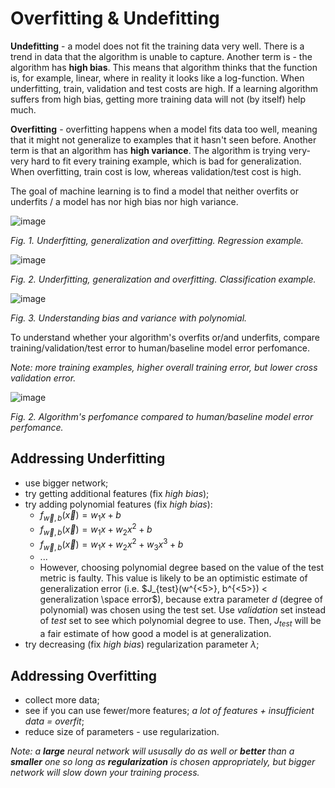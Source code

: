 # Overfitting & Undefitting

**Undefitting** - a model does not fit the training data very well. There is a trend in data that the algorithm is unable to capture. Another term is - the algorithm has **high bias**. This means that algorithm thinks that the function is, for example, linear, where in reality it looks like a log-function. When underfitting, train, validation and test costs are high. If a learning algorithm suffers from high bias, getting more training data will not (by itself) help much.


**Overfitting** - overfitting happens when a model fits data too well, meaning that it might not generalize to examples that it hasn't seen before. Another term is that an algorithm has **high variance**. The algorithm is trying very-very hard to fit every training example, which is bad for generalization. When overfitting, train cost is low, whereas validation/test cost is high.

The goal of machine learning is to find a model that neither overfits or underfits / a model has nor high bias nor high variance.

![image](https://user-images.githubusercontent.com/73081144/187054067-bd39325c-56c6-419b-bef0-86e680dd43e4.png)

*Fig. 1. Underfitting, generalization and overfitting. Regression example.*

![image](https://user-images.githubusercontent.com/73081144/187054111-fec7a951-6262-46a8-8eef-c6f320c53f25.png)

*Fig. 2. Underfitting, generalization and overfitting. Classification example.*

![image](https://user-images.githubusercontent.com/73081144/192172593-c8ed06fb-c29d-4ca4-b266-7b6aaeeff755.png)

*Fig. 3. Understanding bias and variance with polynomial.*

To understand whether your algorithm's overfits or/and underfits, compare training/validation/test error to human/baseline model error perfomance.

*Note: more training examples, higher overall training error, but lower cross validation error.*

![image](https://user-images.githubusercontent.com/73081144/192189396-2e8b875f-d7cb-4076-ad24-38a44f9af5e1.png)

*Fig. 2. Algorithm's perfomance compared to human/baseline model error perfomance.*

## Addressing Underfitting

- use bigger network;
- try getting additional features (fix *high bias*);
- try adding polynomial features (fix *high bias*):
  - $f_{\vec{w}, b}(\vec{x}) = w_1x + b$
  - $f_{\vec{w}, b}(\vec{x}) = w_1x + w_2x^2 + b$
  - $f_{\vec{w}, b}(\vec{x}) = w_1x + w_2x^2 + w_3x^3 + b$
  - ...
  - However, choosing polynomial degree based on the value of the test metric is faulty. This value is likely to be an optimistic estimate of generalization error (i.e. $J_{test}(w^{<5>}, b^{<5>}) < generalization \space error$), because extra parameter $d$ (degree of polynomial) was chosen using the test set. Use *validation* set instead of *test* set to see which polynomial degree to use. Then, $J_{test}$ will be a fair estimate of how good a model is at generalization.
- try decreasing (fix *high bias*) regularization parameter $\lambda$;

## Addressing Overfitting

- collect more data;
- see if you can use fewer/more features; *a lot of features + insufficient data = overfit*;
- reduce size of parameters - use regularization.

*Note: a **large** neural network will ususally do as well or **better** than a **smaller** one so long as **regularization** is chosen appropriately, but bigger network will slow down your training process.*
